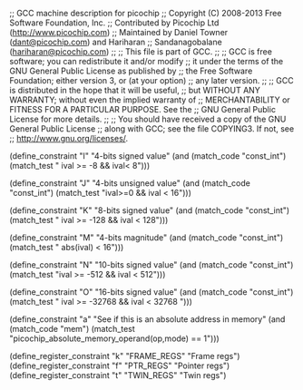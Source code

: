 ;; GCC machine description for picochip
;; Copyright (C) 2008-2013 Free Software Foundation, Inc.
;; Contributed by Picochip Ltd (http://www.picochip.com)
;; Maintained by Daniel Towner (dant@picochip.com) and Hariharan
;; Sandanagobalane (hariharan@picochip.com)
;;
;; This file is part of GCC.
;;
;; GCC is free software; you can redistribute it and/or modify
;; it under the terms of the GNU General Public License as published by
;; the Free Software Foundation; either version 3, or (at your option)
;; any later version.
;;
;; GCC is distributed in the hope that it will be useful,
;; but WITHOUT ANY WARRANTY; without even the implied warranty of
;; MERCHANTABILITY or FITNESS FOR A PARTICULAR PURPOSE.  See the
;; GNU General Public License for more details.
;;
;; You should have received a copy of the GNU General Public License
;; along with GCC; see the file COPYING3.  If not, see
;; <http://www.gnu.org/licenses/>.

(define_constraint "I"
 "4-bits signed value"
 (and (match_code "const_int")
      (match_test " ival >= -8 && ival< 8")))

(define_constraint "J"
 "4-bits unsigned value"
 (and (match_code "const_int")
      (match_test "ival>=0 && ival < 16")))

(define_constraint "K"
 "8-bits signed value"
 (and (match_code "const_int")
      (match_test " ival >= -128 && ival < 128")))

(define_constraint "M"
 "4-bits magnitude"
 (and (match_code "const_int")
      (match_test " abs(ival) < 16")))

(define_constraint "N"
 "10-bits signed value"
 (and (match_code "const_int")
      (match_test "ival >= -512 && ival < 512")))

(define_constraint "O"
 "16-bits signed value"
 (and (match_code "const_int")
      (match_test " ival >= -32768 && ival < 32768 ")))

(define_constraint "a"
 "See if this is an absolute address in memory"
  (and (match_code "mem")
       (match_test "picochip_absolute_memory_operand(op,mode) == 1")))

(define_register_constraint "k" "FRAME_REGS"
  "Frame regs")
(define_register_constraint "f" "PTR_REGS"
  "Pointer regs")
(define_register_constraint "t" "TWIN_REGS"
  "Twin regs")


